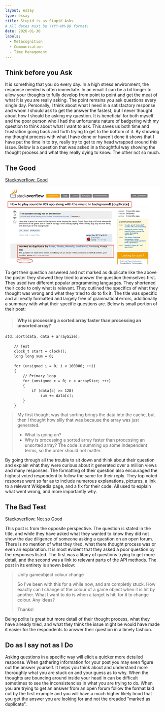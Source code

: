 ```yaml
---
layout: essay
type: essay
title: Stupid is as Stupid Asks
# All dates must be YYYY-MM-DD format!
date: 2020-01-30
labels:
  - Metacognition
  - Communication
  - Time Management
---
```


## Think before you Ask

It is something that you do every day. In a high stress environment, the response needed is often immediate. In an email it can be a bit longer to allow your thoughts to fully develop from point to point and get the meat of what it is you are really asking. The point remains you ask questions every single day. Personally, I think about what I need in a satisfactory response and whom I should ask to get the answer the fastest, but I never thought about how I should be asking my question. It is beneficial for both myself and the poor person who I had the unfortunate nature of badgering with my question to think about what I want to ask. This saves us both time and frustration going back and forth trying to get to the bottom of it. By showing my thought process with what I have done or haven't done it shows that I have put the time in to try, really try to get to my head wrapped around this issue. Below is a question that was asked in a thoughtful way showing the thought process and what they really dying to know. The other not so much.

## The Good

[Stackoverflow: Good](https://stackoverflow.com/questions/11227809/why-is-processing-a-sorted-array-faster-than-processing-an-unsorted-array)

 <img class="ui image" src="../images/marked-as-duplicate.png">

To get their question answered and not marked as duplicate like the above the poster they showed they tried to answer the question themselves first. They used two different popular programming languages. They shortened their code to only what is relevant. They outlined the specifics of what they thought was wrong and what they tried to do to fix it. The title was specific and all neatly formatted and largely free of grammatical errors, additionally a summary with what their specific questions are. Below is small portion of their post:

> #### Why is processing a sorted array faster than processing an unsorted array?

```
std::sort(data, data + arraySize);

    // Test
    clock_t start = clock();
    long long sum = 0;

    for (unsigned i = 0; i < 100000; ++i)
    {
        // Primary loop
        for (unsigned c = 0; c < arraySize; ++c)
        {
            if (data[c] >= 128)
                sum += data[c];
        }
    }
```

> My first thought was that sorting brings the data into the cache, but then I thought how silly that was because the array was just generated.
> * What is going on?
> * Why is processing a sorted array faster than processing an unsorted array?
> The code is summing up some independent terms, so the order should not matter.

By going through all the trouble to sit down and think about their question and explain what they were curious about it generated over a million views and many responses. The formatting of their question also encouraged the highest voted respondent to follow the same for their reply. They top voted response went so far as to include numerous explanations, pictures, a link to a relevant Wikipedia page, and a fix for their code. All used to explain what went wrong, and more importantly why.

## The Bad Test

[Stackoverflow: Not so Good](https://stackoverflow.com/questions/59977462/unity-gameobject-colour-change)


This post is from the opposite perspective. The question is stated in the title, and while they have asked what they wanted to know they did not show the due diligence of someone asking a question on an open forum. There is no mention of what they tired, what there thought process was or even an explanation. It is most evident that they asked a poor question by the responses listed. The first was a litany of questions trying to get more detail, and the second was a link to relevant parts of the API methods. The post in its entirety is shown below:


> Unity gameobject colour change
> 
> So I've been with this for a while now, and am completly stuck. How exactly can I change of the colour of a game object when it is hit by another. What I want to do is when a target is hit, for it to change colour. Any ideas?
>
> Thanks!

Being polite is great but more detail of their thought process, what they have already tried, and what they think the issue might be would have made it easier for the respondents to answer their question in a timely fashion. 

## Do as I say not as I Do

Asking questions in a specific way will elicit a quicker more detailed response. When gathering information for your post you may even figure out the answer yourself. It helps you think about and understand more thoroughly what you are stuck on and your guess as to why. When the thoughts are bouncing around inside your head in can be difficult sometimes to see the inconsistencies in what you are trying to do. When you are trying to get an answer from an open forum follow the format laid out by the first example and you will have a much higher likely hood that you get the answer you are looking for and not the dreaded "marked as duplicate".
